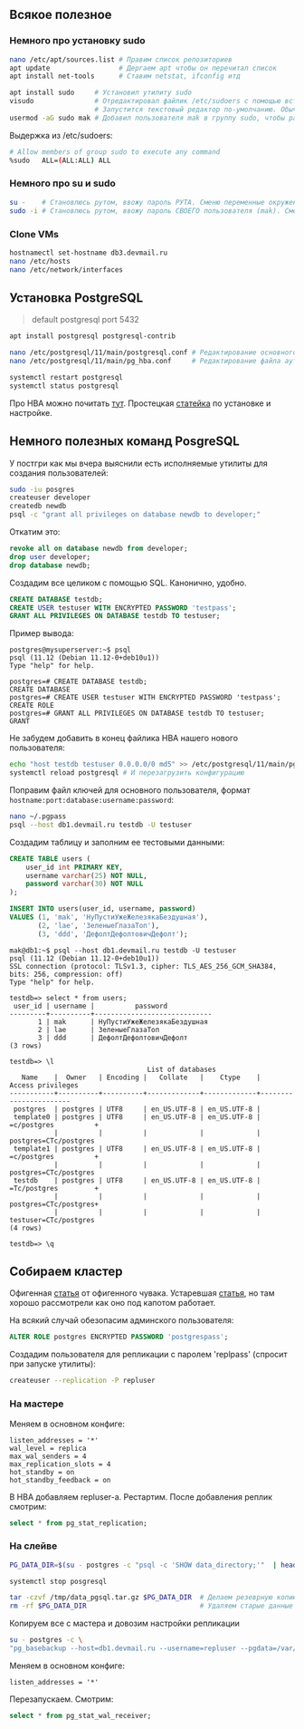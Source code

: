 ## Всякое полезное

### Немного про установку sudo
```bash
nano /etc/apt/sources.list # Правим список репозиториев
apt update                 # Дергаем apt чтобы он перечитал список
apt install net-tools      # Ставим netstat, ifconfig итд

apt install sudo     # Установил утилиту sudo
visudo               # Отредактировал файлик /etc/sudoers с помощью встроенной утилиты
                     # Запустится текстовый редактор по-умолчанию. Обычно nano, но может и vim
usermod -aG sudo mak # Добавил пользователя mak в группу sudo, чтобы разрешить ему пользоваться
```

Выдержка из /etc/sudoers:
```bash
# Allow members of group sudo to execute any command
%sudo   ALL=(ALL:ALL) ALL
```


### Немного про su и sudo
```bash
su -    # Становлюсь рутом, ввожу пароль РУТА. Сменю переменные окружения за счет аргумента минус
sudo -i # Становлюсь рутом, ввожу пароль СВОЕГО пользователя (mak). Сменю переменные окружения за счет ключа i
```


### Clone VMs
```bash
hostnamectl set-hostname db3.devmail.ru
nano /etc/hosts
nano /etc/network/interfaces
```


## Установка PostgreSQL

> default postgresql port 5432

```bash
apt install postgresql postgresql-contrib

nano /etc/postgresql/11/main/postgresql.conf # Редактирование основного файла конфигурации
nano /etc/postgresql/11/main/pg_hba.conf     # Редактирование файла аутентификации

systemctl restart postgresql
systemctl status postgresql
```

Про HBA можно почитать [тут](https://postgrespro.ru/docs/postgrespro/10/auth-pg-hba-conf).
Простецкая [статейка](https://devacademy.ru/article/kak-ustanovit-postgresql-na-debian-10) по установке и настройке.


## Немного полезных команд PosgreSQL

У постгри как мы вчера выяснили есть исполняемые утилиты для создания пользователей:
```bash
sudo -iu posgres
createuser developer
createdb newdb
psql -c "grant all privileges on database newdb to developer;"
```

Откатим это:
```sql
revoke all on database newdb from developer;
drop user developer;
drop database newdb;
```

Создадим все целиком с помощью SQL. Канонично, удобно.
```sql
CREATE DATABASE testdb;
CREATE USER testuser WITH ENCRYPTED PASSWORD 'testpass';
GRANT ALL PRIVILEGES ON DATABASE testdb TO testuser;
```

Пример вывода:
```
postgres@mysuperserver:~$ psql
psql (11.12 (Debian 11.12-0+deb10u1))
Type "help" for help.

postgres=# CREATE DATABASE testdb;
CREATE DATABASE
postgres=# CREATE USER testuser WITH ENCRYPTED PASSWORD 'testpass';
CREATE ROLE
postgres=# GRANT ALL PRIVILEGES ON DATABASE testdb TO testuser;
GRANT
```

Не забудем добавить в конец файлика HBA нашего нового пользователя:
```bash
echo "host testdb testuser 0.0.0.0/0 md5" >> /etc/postgresql/11/main/pg_hba.conf
systemctl reload postgresql # И перезагрузить конфигурацию
```

Поправим файл ключей для основного пользователя, формат `hostname:port:database:username:password`:
```bash
nano ~/.pgpass
psql --host db1.devmail.ru testdb -U testuser
```

Создадим таблицу и заполним ее тестовыми данными:
```sql
CREATE TABLE users (
    user_id int PRIMARY KEY,
    username varchar(25) NOT NULL,
    password varchar(30) NOT NULL
);

INSERT INTO users(user_id, username, password)
VALUES (1, 'mak', 'НуПустиУжеЖелезякаБездушная'),
       (2, 'lae', 'ЗеленыеГлазаТоп'),
       (3, 'ddd', 'ДефолтДефолтовичДефолт');
```

```
mak@db1:~$ psql --host db1.devmail.ru testdb -U testuser
psql (11.12 (Debian 11.12-0+deb10u1))
SSL connection (protocol: TLSv1.3, cipher: TLS_AES_256_GCM_SHA384, bits: 256, compression: off)
Type "help" for help.

testdb=> select * from users;
 user_id | username |          password           
---------+----------+-----------------------------
       1 | mak      | НуПустиУжеЖелезякаБездушная
       2 | lae      | ЗеленыеГлазаТоп
       3 | ddd      | ДефолтДефолтовичДефолт
(3 rows)

testdb=> \l
                                  List of databases
   Name    |  Owner   | Encoding |   Collate   |    Ctype    |   Access privileges   
-----------+----------+----------+-------------+-------------+-----------------------
 postgres  | postgres | UTF8     | en_US.UTF-8 | en_US.UTF-8 | 
 template0 | postgres | UTF8     | en_US.UTF-8 | en_US.UTF-8 | =c/postgres          +
           |          |          |             |             | postgres=CTc/postgres
 template1 | postgres | UTF8     | en_US.UTF-8 | en_US.UTF-8 | =c/postgres          +
           |          |          |             |             | postgres=CTc/postgres
 testdb    | postgres | UTF8     | en_US.UTF-8 | en_US.UTF-8 | =Tc/postgres         +
           |          |          |             |             | postgres=CTc/postgres+
           |          |          |             |             | testuser=CTc/postgres
(4 rows)

testdb=> \q
```

## Собираем кластер

Офигенная [статья](https://www.dmosk.ru/miniinstruktions.php?mini=postgresql-replication) от офигенного чувака.
Устаревшая [статья](https://eax.me/postgresql-replication/), но там хорошо рассмотрели как оно под капотом работает.

На всякий случай обезопасим админского пользователя:
```sql
ALTER ROLE postgres ENCRYPTED PASSWORD 'postgrespass';
```

Создадим пользователя для репликации с паролем 'replpass' (спросит при запуске утилиты):
```bash
createuser --replication -P repluser
```

### На мастере

Меняем в основном конфиге:
```
listen_addresses = '*'
wal_level = replica
max_wal_senders = 4
max_replication_slots = 4
hot_standby = on
hot_standby_feedback = on
```
В HBA добавляем repluser-а. Рестартим. После добавления реплик смотрим:
```sql
select * from pg_stat_replication;
```


### На слейве

```bash
PG_DATA_DIR=$(su - postgres -c "psql -c 'SHOW data_directory;'"  | head -n3 | tail -n1)

systemctl stop posgresql

tar -czvf /tmp/data_pgsql.tar.gz $PG_DATA_DIR  # Делаем резеврную копию
rm -rf $PG_DATA_DIR                            # Удаляем старые данные
```

Копируем все с мастера и довозим настройки репликации
```bash
su - postgres -c \
"pg_basebackup --host=db1.devmail.ru --username=repluser --pgdata=/var/lib/postgresql/11/main --wal-method=stream --write-recovery-conf"
```

Меняем в основном конфиге:
```
listen_addresses = '*'
```

Перезапускаем.
Смотрим:
```sql
select * from pg_stat_wal_receiver;
```
